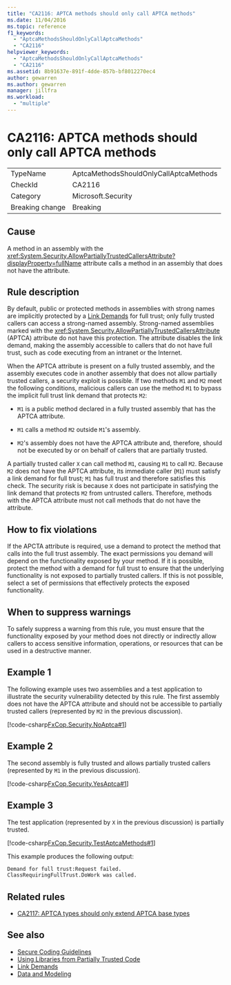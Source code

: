 ```yaml
---
title: "CA2116: APTCA methods should only call APTCA methods"
ms.date: 11/04/2016
ms.topic: reference
f1_keywords:
  - "AptcaMethodsShouldOnlyCallAptcaMethods"
  - "CA2116"
helpviewer_keywords:
  - "AptcaMethodsShouldOnlyCallAptcaMethods"
  - "CA2116"
ms.assetid: 8b91637e-891f-4dde-857b-bf8012270ec4
author: gewarren
ms.author: gewarren
manager: jillfra
ms.workload:
  - "multiple"
---
```

# CA2116: APTCA methods should only call APTCA methods

|||
|-|-|
|TypeName|AptcaMethodsShouldOnlyCallAptcaMethods|
|CheckId|CA2116|
|Category|Microsoft.Security|
|Breaking change|Breaking|

## Cause

A method in an assembly with the <xref:System.Security.AllowPartiallyTrustedCallersAttribute?displayProperty=fullName> attribute calls a method in an assembly that does not have the attribute.

## Rule description

By default, public or protected methods in assemblies with strong names are implicitly protected by a [Link Demands](/dotnet/framework/misc/link-demands) for full trust; only fully trusted callers can access a strong-named assembly. Strong-named assemblies marked with the <xref:System.Security.AllowPartiallyTrustedCallersAttribute> (APTCA) attribute do not have this protection. The attribute disables the link demand, making the assembly accessible to callers that do not have full trust, such as code executing from an intranet or the Internet.

When the APTCA attribute is present on a fully trusted assembly, and the assembly executes code in another assembly that does not allow partially trusted callers, a security exploit is possible. If two methods `M1` and `M2` meet the following conditions, malicious callers can use the method `M1` to bypass the implicit full trust link demand that protects `M2`:

- `M1` is a public method declared in a fully trusted assembly that has the APTCA attribute.

- `M1` calls a method `M2` outside `M1`'s assembly.

- `M2`'s assembly does not have the APTCA attribute and, therefore, should not be executed by or on behalf of callers that are partially trusted.

A partially trusted caller `X` can call method `M1`, causing `M1` to call `M2`. Because `M2` does not have the APTCA attribute, its immediate caller (`M1`) must satisfy a link demand for full trust; `M1` has full trust and therefore satisfies this check. The security risk is because `X` does not participate in satisfying the link demand that protects `M2` from untrusted callers. Therefore, methods with the APTCA attribute must not call methods that do not have the attribute.

## How to fix violations
If the APCTA attribute is required, use a demand to protect the method that calls into the full trust assembly. The exact permissions you demand will depend on the functionality exposed by your method. If it is possible, protect the method with a demand for full trust to ensure that the underlying functionality is not exposed to partially trusted callers. If this is not possible, select a set of permissions that effectively protects the exposed functionality.

## When to suppress warnings
To safely suppress a warning from this rule, you must ensure that the functionality exposed by your method does not directly or indirectly allow callers to access sensitive information, operations, or resources that can be used in a destructive manner.

## Example 1
The following example uses two assemblies and a test application to illustrate the security vulnerability detected by this rule. The first assembly does not have the APTCA attribute and should not be accessible to partially trusted callers (represented by `M2` in the previous discussion).

[!code-csharp[FxCop.Security.NoAptca#1](../code-quality/codesnippet/CSharp/ca2116-aptca-methods-should-only-call-aptca-methods_1.cs)]

## Example 2
The second assembly is fully trusted and allows partially trusted callers (represented by `M1` in the previous discussion).

[!code-csharp[FxCop.Security.YesAptca#1](../code-quality/codesnippet/CSharp/ca2116-aptca-methods-should-only-call-aptca-methods_2.cs)]

## Example 3
The test application (represented by `X` in the previous discussion) is partially trusted.

[!code-csharp[FxCop.Security.TestAptcaMethods#1](../code-quality/codesnippet/CSharp/ca2116-aptca-methods-should-only-call-aptca-methods_3.cs)]

This example produces the following output:

```txt
Demand for full trust:Request failed.
ClassRequiringFullTrust.DoWork was called.
```

## Related rules

- [CA2117: APTCA types should only extend APTCA base types](../code-quality/ca2117-aptca-types-should-only-extend-aptca-base-types.md)

## See also

- [Secure Coding Guidelines](/dotnet/standard/security/secure-coding-guidelines)
- [Using Libraries from Partially Trusted Code](/dotnet/framework/misc/using-libraries-from-partially-trusted-code)
- [Link Demands](/dotnet/framework/misc/link-demands)
- [Data and Modeling](/dotnet/framework/data/index)